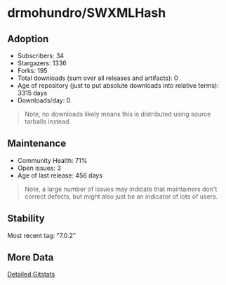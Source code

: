 # drmohundro/SWXMLHash

## Adoption

- Subscribers: 34
- Stargazers: 1336
- Forks: 195
- Total downloads (sum over all releases and artifacts): 0
- Age of repository (just to put absolute downloads into relative terms): 3315 days
- Downloads/day: 0

> Note, no downloads likely means this is distributed using source tarballs instead.

## Maintenance

- Community Health: 71%
- Open issues: 3
- Age of last release: 456 days

> Note, a large number of issues may indicate that maintainers don't correct defects, but might also
> just be an indicator of lots of users.

## Stability

Most recent tag: "7.0.2"

## More Data

[Detailed Gitstats](/bazel-catalog/gitstats/drmohundro/SWXMLHash)

